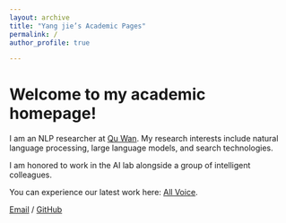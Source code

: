 ```yaml
---
layout: archive
title: "Yang jie’s Academic Pages"
permalink: /
author_profile: true

---
```

# Welcome to my academic homepage!
I am an NLP researcher at [Qu Wan](https://www.quwangroup.com/business/). My research interests include natural language processing, large language models, and search technologies.

I am honored to work in the AI lab alongside a group of intelligent colleagues.

You can experience our latest work here: [All Voice](https://allvoice-testing.funnycp.com/workbench/audio-book?activeName=Generate).

[Email](mailto:948100998@qq.com) / [GitHub](https://github.com/)


<div style="text-align: center">
 <script type="text/javascript" src="//rf.revolvermaps.com/0/0/8.js?i=5isi7hh2ts6&amp;m=7&amp;c=ff0000&amp;cr1=ffffff&amp;f=arial&amp;l=33" async="async"></script>
</div>


